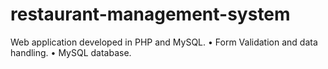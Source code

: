 # restaurant-management-system
Web application developed in PHP and MySQL. • Form Validation and data handling. • MySQL database.
